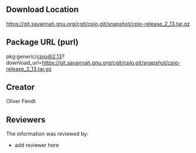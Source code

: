 ## Download Location

https://git.savannah.gnu.org/cgit/cpio.git/snapshot/cpio-release_2_13.tar.gz

## Package URL (purl)

pkg:generic/cpio@2.13?download_url=https://git.savannah.gnu.org/cgit/cpio.git/snapshot/cpio-release_2_13.tar.gz

## Creator

Oliver Fendt

## Reviewers

The information was reviewed by:

* add reviewer here
